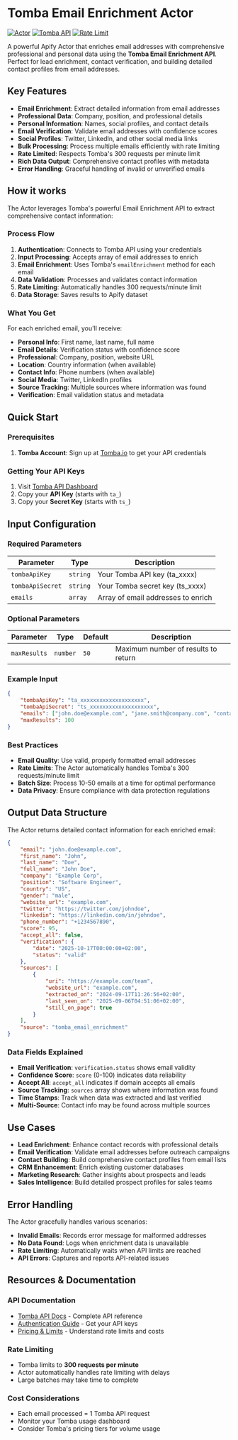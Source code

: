 # Tomba Email Enrichment Actor

[![Actor](https://img.shields.io/badge/Apify-Actor-blue)](https://apify.com/actors)
[![Tomba API](https://img.shields.io/badge/Tomba-API-green)](https://tomba.io)
[![Rate Limit](https://img.shields.io/badge/Rate%20Limit-300%2Fmin-orange)](https://tomba.io/api)

A powerful Apify Actor that enriches email addresses with comprehensive professional and personal data using the **Tomba Email Enrichment API**. Perfect for lead enrichment, contact verification, and building detailed contact profiles from email addresses.

## Key Features

- **Email Enrichment**: Extract detailed information from email addresses
- **Professional Data**: Company, position, and professional details
- **Personal Information**: Names, social profiles, and contact details
- **Email Verification**: Validate email addresses with confidence scores
- **Social Profiles**: Twitter, LinkedIn, and other social media links
- **Bulk Processing**: Process multiple emails efficiently with rate limiting
- **Rate Limited**: Respects Tomba's 300 requests per minute limit
- **Rich Data Output**: Comprehensive contact profiles with metadata
- **Error Handling**: Graceful handling of invalid or unverified emails

## How it works

The Actor leverages Tomba's powerful Email Enrichment API to extract comprehensive contact information:

### Process Flow

1. **Authentication**: Connects to Tomba API using your credentials
2. **Input Processing**: Accepts array of email addresses to enrich
3. **Email Enrichment**: Uses Tomba's `emailEnrichment` method for each email
4. **Data Validation**: Processes and validates contact information
5. **Rate Limiting**: Automatically handles 300 requests/minute limit
6. **Data Storage**: Saves results to Apify dataset

### What You Get

For each enriched email, you'll receive:

- **Personal Info**: First name, last name, full name
- **Email Details**: Verification status with confidence score
- **Professional**: Company, position, website URL
- **Location**: Country information (when available)
- **Contact Info**: Phone numbers (when available)
- **Social Media**: Twitter, LinkedIn profiles
- **Source Tracking**: Multiple sources where information was found
- **Verification**: Email validation status and metadata

## Quick Start

### Prerequisites

1. **Tomba Account**: Sign up at [Tomba.io](https://app.tomba.io/api) to get your API credentials

### Getting Your API Keys

1. Visit [Tomba API Dashboard](https://app.tomba.io/api)
2. Copy your **API Key** (starts with `ta_`)
3. Copy your **Secret Key** (starts with `ts_`)

## Input Configuration

### Required Parameters

| Parameter        | Type     | Description                        |
| ---------------- | -------- | ---------------------------------- |
| `tombaApiKey`    | `string` | Your Tomba API key (ta_xxxx)       |
| `tombaApiSecret` | `string` | Your Tomba secret key (ts_xxxx)    |
| `emails`         | `array`  | Array of email addresses to enrich |

### Optional Parameters

| Parameter    | Type     | Default | Description                         |
| ------------ | -------- | ------- | ----------------------------------- |
| `maxResults` | `number` | `50`    | Maximum number of results to return |

### Example Input

```json
{
    "tombaApiKey": "ta_xxxxxxxxxxxxxxxxxxxx",
    "tombaApiSecret": "ts_xxxxxxxxxxxxxxxxxxxx",
    "emails": ["john.doe@example.com", "jane.smith@company.com", "contact@startup.io"],
    "maxResults": 100
}
```

### Best Practices

- **Email Quality**: Use valid, properly formatted email addresses
- **Rate Limits**: The Actor automatically handles Tomba's 300 requests/minute limit
- **Batch Size**: Process 10-50 emails at a time for optimal performance
- **Data Privacy**: Ensure compliance with data protection regulations

## Output Data Structure

The Actor returns detailed contact information for each enriched email:

```json
{
    "email": "john.doe@example.com",
    "first_name": "John",
    "last_name": "Doe",
    "full_name": "John Doe",
    "company": "Example Corp",
    "position": "Software Engineer",
    "country": "US",
    "gender": "male",
    "website_url": "example.com",
    "twitter": "https://twitter.com/johndoe",
    "linkedin": "https://linkedin.com/in/johndoe",
    "phone_number": "+1234567890",
    "score": 95,
    "accept_all": false,
    "verification": {
        "date": "2025-10-17T00:00:00+02:00",
        "status": "valid"
    },
    "sources": [
        {
            "uri": "https://example.com/team",
            "website_url": "example.com",
            "extracted_on": "2024-09-17T11:26:56+02:00",
            "last_seen_on": "2025-09-06T04:51:06+02:00",
            "still_on_page": true
        }
    ],
    "source": "tomba_email_enrichment"
}
```

### Data Fields Explained

- **Email Verification**: `verification.status` shows email validity
- **Confidence Score**: `score` (0-100) indicates data reliability
- **Accept All**: `accept_all` indicates if domain accepts all emails
- **Source Tracking**: `sources` array shows where information was found
- **Time Stamps**: Track when data was extracted and last verified
- **Multi-Source**: Contact info may be found across multiple sources

## Use Cases

- **Lead Enrichment**: Enhance contact records with professional details
- **Email Verification**: Validate email addresses before outreach campaigns
- **Contact Building**: Build comprehensive contact profiles from email lists
- **CRM Enhancement**: Enrich existing customer databases
- **Marketing Research**: Gather insights about prospects and leads
- **Sales Intelligence**: Build detailed prospect profiles for sales teams

## Error Handling

The Actor gracefully handles various scenarios:

- **Invalid Emails**: Records error message for malformed addresses
- **No Data Found**: Logs when enrichment data is unavailable
- **Rate Limiting**: Automatically waits when API limits are reached
- **API Errors**: Captures and reports API-related issues

## Resources & Documentation

### API Documentation

- [Tomba API Docs](https://tomba.io/api) - Complete API reference
- [Authentication Guide](https://app.tomba.io/api) - Get your API keys
- [Pricing & Limits](https://tomba.io/pricing) - Understand rate limits and costs

### Rate Limiting

- Tomba limits to **300 requests per minute**
- Actor automatically handles rate limiting with delays
- Large batches may take time to complete

### Cost Considerations

- Each email processed = 1 Tomba API request
- Monitor your Tomba usage dashboard
- Consider Tomba's pricing tiers for volume usage
